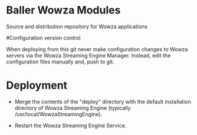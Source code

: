 # Baller Wowza Modules

Source and distribution repository for Wowza applications

#Configuration version control

When deploying from this git never make configuration changes to Wowza servers via
the Wowza Streaming Engine Manager. Instead, edit the configuration files manually and,
push to git.

# Deployment

* Merge the contents of the "deploy" directory with the default installation directory of Wowza Streaming Engine (typically /usr/local/WowzaStreamingEngine). 

* Restart the Wowza Streaming Engine Service.
